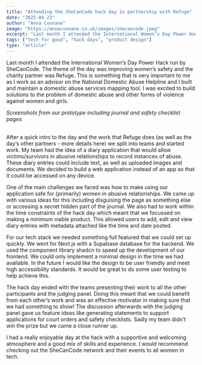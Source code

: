 ```yaml
---
title: "Attending the SheCanCode hack day in partnership with Refuge"
date: "2025-04-23"
author: "Anna Cunnane"
image: "https://annacunnane.co.uk/images/shecancode.jpeg"
excerpt: "Last month I attended the International Women’s Day Power Hack run by SheCanCode. The theme of the day was improving women’s safety..."
tags: ["tech for good", "hack days", "product design"]
type: "article"
---
```

<article>

<p>Last month I attended the International Women’s Day Power Hack run by SheCanCode. The theme of the day was improving women’s safety and the charity partner was Refuge. This is something that is very important to me as I work as an advisor on the National Domestic Abuse Helpline and I built and maintain a domestic abuse services mapping tool. I was excited to build solutions to the problem of domestic abuse and other forms of violence against women and girls. </p>

<img src="https://annacunnane.co.uk/images/shecancode.jpeg" alt="">
<br>
<em>Screenshots from our prototype including journal and safety checklist pages</em>
<br><br>

<p>After a quick intro to the day and the work that Refuge does (as well as the day’s other partners - more details here) we split into teams and started work. My team had the idea of  a diary application that would allow victims/survivors in abusive relationships to record instances of abuse. These diary entries could include text, as well as uploaded images and documents.  We decided to build a web application instead of an app so that it could be accessed on any device. </p>

<p>One of the main challenges we faced was how to make using our application safe for (primarily) women in abusive relationships. We came up with various ideas for this including disguising the page as something else or accessing a secret hidden part of the journal. We also had to work within the time constraints of the hack day which meant that we focussed on making a minimum viable product. This allowed users to add, edit and view diary entries with metadata attached like the time and date posted.
</p>
<p>For our tech stack we needed something full featured that we could set up quickly. We went for Next.js with a Supabase database for the backend. We used the component library shadcn to speed up the development of our frontend. We could only implement a minimal design in the time we had available. In the future I would like the design to be user friendly and meet high accessibility standards. It would be great to do some user testing to help achieve this. 
</p>

<p>
The hack day ended with the teams presenting their work to all the other participants and the judging panel. Doing this meant that we could benefit from each other’s work and was an effective motivator in making sure that we had something to show! The discussion afterwards with the judging panel gave us feature ideas like generating statements to support applications for court orders and safety checklists. Sadly my team didn’t win the prize but we came a close runner up.
</p>

<p>
I had a really enjoyable day at the hack with a supportive and welcoming atmosphere and a good mix of skills and experience. I would recommend checking out the SheCanCode network and their events to all women in tech. 
</p>

</article>
